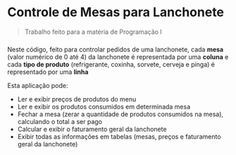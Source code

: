 # Controle de Mesas para Lanchonete

> Trabalho feito para a matéria de Programação I 

###

Neste código, feito para controlar pedidos de uma lanchonete, cada **mesa** (valor numérico de 0 até 4) da lanchonete é representada por uma **coluna** e cada **tipo de produto** (refrigerante, coxinha, sorvete, cerveja e pinga) é representado por uma **linha**

Esta aplicação pode:
- Ler e exibir preços de produtos do menu 
- Ler e exibir os produtos consumidos em determinada mesa
- Fechar a mesa (zerar a quantidade de produtos consumidos na mesa), calculando o total a ser pago
- Calcular e exibir o faturamento geral da lanchonete
- Exibir todas as informações em tabelas (mesas, preços e faturamento geral da lanchonete)

